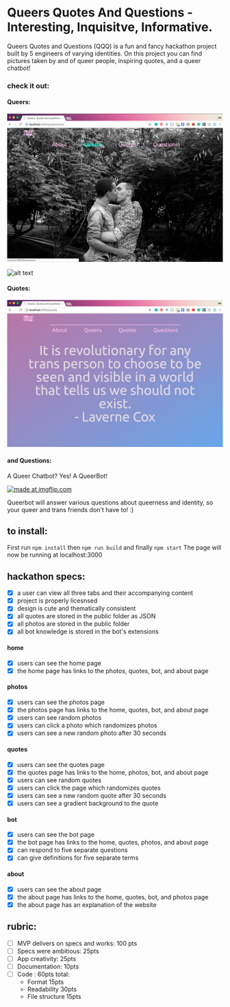 # Queers Quotes And Questions - Interesting, Inquisitve, Informative.
Queers Quotes and Questions (QQQ) is a fun and fancy hackathon project built by 5 engineers of varying identities. On this project you can find pictures taken by and of queer people, inspiring quotes, and a queer chatbot!

### check it out:

#### Queers:
![alt text](https://github.com/jaszly/queers-quotes-and-questions/blob/master/public/images/githubimages/queers1.png)

![alt text](https://github.com/jaszly/queers-quotes-and-questions/blob/master/public/images/githubimages/queers2.png)

#### Quotes:
![alt text](https://github.com/jaszly/queers-quotes-and-questions/blob/master/public/images/githubimages/quotes1.png)

#### and Questions:
A Queer Chatbot?
Yes! A QueerBot!

<a href="https://imgflip.com/gif/22eil0"><img src="https://i.imgflip.com/22eil0.gif" title="made at imgflip.com"/></a>

Queerbot will answer various questions about queerness and identity, so your queer and trans friends don't have to! :)


## to install:
First run `npm install` then `npm run build` and finally `npm start`
The page will now be running at localhost:3000

## hackathon specs:
- [X] a user can view all three tabs and their accompanying content
- [X] project is properly licesnsed
- [X] design is cute and thematically consistent
- [X] all quotes are stored in the public folder as JSON
- [X] all photos are stored in the public folder
- [X] all bot knowledge is stored in the bot's extensions

#### home
- [X] users can see the home page
- [X] the home page has links to the photos, quotes, bot, and about page

#### photos
- [X] users can see the photos page
- [X] the photos page has links to the home, quotes, bot, and about page
- [X] users can see random photos
- [X] users can click a photo which randomizes photos
- [X] users can see a new random photo after 30 seconds

#### quotes
- [X] users can see the quotes page
- [X] the quotes page has links to the home, photos, bot, and about page
- [X] users can see random quotes
- [X] users can click the page which randomizes quotes
- [X] users can see a new random quote after 30 seconds
- [X] users can see a gradient background to the quote

#### bot
- [X] users can see the bot page
- [X] the bot page has links to the home, quotes, photos, and about page
- [X] can respond to five separate questions
- [X] can give definitions for five separate terms

#### about
- [X] users can see the about page
- [X] the about page has links to the home, quotes, bot, and photos page
- [X] the about page has an explanation of the website

## rubric:
- [ ] MVP delivers on specs and works: 100 pts
- [ ] Specs were ambitious: 25pts
- [ ] App creativity: 25pts
- [ ] Documentation: 10pts
- [ ] Code : 60pts total:
    - Format 15pts
    - Readability 30pts
    - File structure 15pts
